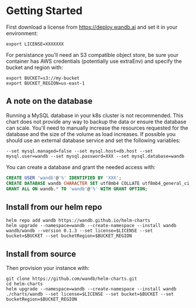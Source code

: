 # Getting Started

First download a license from https://deploy.wandb.ai and set it in your environment:

```shell
export LICENSE=XXXXXXX
```

For persistance you'll need an S3 compatible object store, be sure your container has AWS credentials (potentially use extraEnv) and specify the bucket and region with:

```shell
export BUCKET=s3://my-bucket
export BUCKET_REGION=us-east-1
```

## A note on the database

Running a MySQL database in your k8s cluster is not recommended.  This chart does not provide any way to backup the data or ensure the database can scale.  You'll need to manually increase the resources requested for the database and the size of the volume as load increases.  If possible you should use an external database service and set the following variables:

```shell
--set mysql.managed=false --set mysql.host=db.host --set mysql.user=wandb --set mysql.password=XXX --set mysql.database=wandb
```

You can create a database and grant the needed access with:

```sql
CREATE USER 'wandb'@'%' IDENTIFIED BY 'XXX';
CREATE DATABASE wandb CHARACTER SET utf8mb4 COLLATE utf8mb4_general_ci;
GRANT ALL ON wandb.* TO 'wandb'@'%' WITH GRANT OPTION;
```

## Install from our helm repo

```shell
helm repo add wandb https://wandb.github.io/helm-charts
helm upgrade --namespace=wandb --create-namespace --install wandb wandb/wandb --version 0.1.3 --set license=$LICENSE --set bucket=$BUCKET --set bucketRegion=$BUCKET_REGION
```

## Install from source

Then provision your instance with:

```shell
git clone https://github.com/wandb/helm-charts.git
cd helm-charts
helm upgrade --namespace=wandb --create-namespace --install wandb ./charts/wandb --set license=$LICENSE --set bucket=$BUCKET --set bucketRegion=$BUCKET_REGION
```